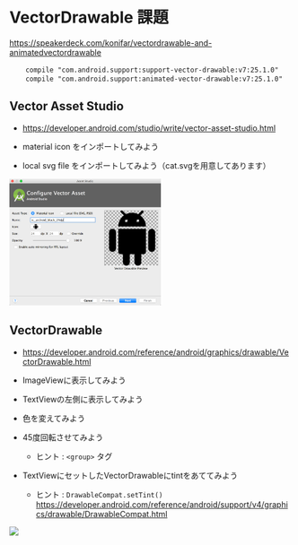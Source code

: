 # VectorDrawable 課題

https://speakerdeck.com/konifar/vectordrawable-and-animatedvectordrawable

```
    compile "com.android.support:support-vector-drawable:v7:25.1.0"
    compile "com.android.support:animated-vector-drawable:v7:25.1.0"
```


## Vector Asset Studio

* https://developer.android.com/studio/write/vector-asset-studio.html

* material icon をインポートしてみよう
* local svg file をインポートしてみよう（cat.svgを用意してあります）

<img src="images/device-2017-01-25-vector_asset_studio.png" width="270">


## VectorDrawable

* https://developer.android.com/reference/android/graphics/drawable/VectorDrawable.html

* ImageViewに表示してみよう
* TextViewの左側に表示してみよう
* 色を変えてみよう
* 45度回転させてみよう
  * ヒント : `<group>` タグ
* TextViewにセットしたVectorDrawableにtintをあててみよう
  * ヒント : `DrawableCompat.setTint()` https://developer.android.com/reference/android/support/v4/graphics/drawable/DrawableCompat.html

<img src="images/device-2017-01-25-vector_drawale.png" width="270">
